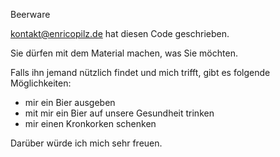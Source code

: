
Beerware

<kontakt@enricopilz.de> hat diesen Code geschrieben.

Sie dürfen mit dem Material machen, was Sie möchten.

Falls ihn jemand nützlich findet und mich trifft, gibt es folgende Möglichkeiten: 
 - mir ein Bier ausgeben
 - mit mir ein Bier auf unsere Gesundheit trinken
 - mir einen Kronkorken schenken
 
Darüber würde ich mich sehr freuen.
